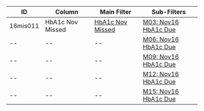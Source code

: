 ID | Column | Main Filter | Sub-Filters | 
-- | ------ | -------| -----------|
16mis011| HbA1c Nov Missed | [HbA1c Nov Missed](https://github.com/johnnybender/adastandards2017/blob/master/recommendations/rec001.md) | [M03: Nov16 HbA1c Due](https://github.com/johnnybender/adastandards2017/blob/master/recommendations/rec001.md)| 
-- |-- |-- |[M06: Nov16 HbA1c Due](https://github.com/johnnybender/adastandards2017/blob/master/recommendations/rec001.md)|
-- |-- |-- |[M09: Nov16 HbA1c Due](https://github.com/johnnybender/adastandards2017/blob/master/recommendations/rec001.md)| 
-- |-- |-- |[M12: Nov16 HbA1c Due](https://github.com/johnnybender/adastandards2017/blob/master/recommendations/rec001.md)|
-- |-- |-- |[M15: Nov16 HbA1c Due](https://github.com/johnnybender/adastandards2017/blob/master/recommendations/rec001.md)|
